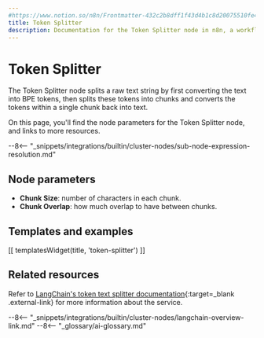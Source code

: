 ```yaml
---
#https://www.notion.so/n8n/Frontmatter-432c2b8dff1f43d4b1c8d20075510fe4
title: Token Splitter
description: Documentation for the Token Splitter node in n8n, a workflow automation platform. Includes details of operations and configuration, and links to examples and credentials information.
---
```


# Token Splitter

The Token Splitter node splits a raw text string by first converting the text into BPE tokens, then splits these tokens into chunks and converts the tokens within a single chunk back into text.

On this page, you'll find the node parameters for the Token Splitter node, and links to more resources.

--8<-- "_snippets/integrations/builtin/cluster-nodes/sub-node-expression-resolution.md"

## Node parameters

* **Chunk Size**: number of characters in each chunk.
* **Chunk Overlap**: how much overlap to have between chunks.

## Templates and examples

<!-- see https://www.notion.so/n8n/Pull-in-templates-for-the-integrations-pages-37c716837b804d30a33b47475f6e3780 -->
[[ templatesWidget(title, 'token-splitter') ]]

## Related resources

Refer to [LangChain's token text splitter documentation](https://js.langchain.com/docs/modules/data_connection/document_transformers/text_splitters/token){:target=_blank .external-link} for more information about the service.

--8<-- "_snippets/integrations/builtin/cluster-nodes/langchain-overview-link.md"
--8<-- "_glossary/ai-glossary.md"
